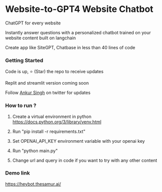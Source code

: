 # Website-to-GPT4 Website Chatbot

ChatGPT for every website 

Instantly answer questions with a personalized chatbot trained on your website content built on langchain

Create app like SiteGPT, Chatbase in less than 40 lines of code

### Getting Started

Code is up, ⭐ (Star) the repo to receive updates

Replit and streamlit version coming soon

Follow [Ankur Singh](https://twitter.com/ankur_maker) on twitter for updates

### How to run ?

1. Create a virtual environment in python https://docs.python.org/3/library/venv.html

2. Run "pip install -r requirements.txt"

3. Set OPENAI_API_KEY environment variable with your openai key

4. Run "python main.py"

5. Change url and query in code if you want to try with any other content

### Demo link

https://heybot.thesamur.ai/

